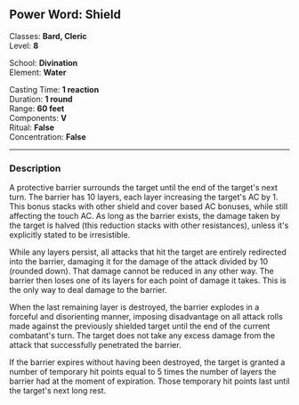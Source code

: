 ## Power Word: Shield

Classes: **Bard, Cleric**  
Level: **8**  

School: **Divination**  
Element: **Water**  

Casting Time: **1 reaction**  
Duration: **1 round**  
Range: **60 feet**  
Components: **V**  
Ritual: **False**  
Concentration: **False**  

------

### Description

A protective barrier surrounds the target until the end of the target's next turn. The barrier has 10 layers, each layer increasing the target's AC by 1. This bonus stacks with other shield and cover based AC bonuses, while still affecting the touch AC. As long as the barrier exists, the damage taken by the target is halved (this reduction stacks with other resistances), unless it's explicitly stated to be irresistible.

While any layers persist, all attacks that hit the target are entirely redirected into the barrier, damaging it for the damage of the attack divided by 10 (rounded down). That damage cannot be reduced in any other way. The barrier then loses one of its layers for each point of damage it takes. This is the only way to deal damage to the barrier.

When the last remaining layer is destroyed, the barrier explodes in a forceful and disorienting manner, imposing disadvantage on all attack rolls made against the previously shielded target until the end of the current combatant's turn. The target does not take any excess damage from the attack that successfully penetrated the barrier.

If the barrier expires without having been destroyed, the target is granted a number of temporary hit points equal to 5 times the number of layers the barrier had at the moment of expiration. Those temporary hit points last until the target's next long rest.